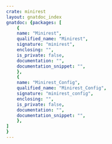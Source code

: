 ```yaml
---
crate: minirest
layout: gnatdoc_index
gnatdoc: {packages: [
    {
    name: "Minirest",
    qualified_name: "Minirest",
    signature: "minirest",
    enclosing: "",
    is_private: false,
    documentation: "",
    documentation_snippet: "",
    },
    {
    name: "Minirest_Config",
    qualified_name: "Minirest_Config",
    signature: "minirest_config",
    enclosing: "",
    is_private: false,
    documentation: "",
    documentation_snippet: "",
    },
]
}
---
```

